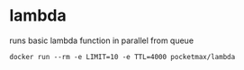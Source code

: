 # lambda
runs basic lambda function in parallel from queue
```
docker run --rm -e LIMIT=10 -e TTL=4000 pocketmax/lambda
```
